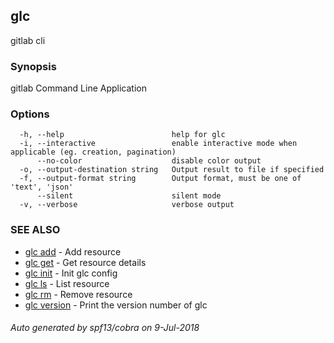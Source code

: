 ## glc

gitlab cli

### Synopsis

gitlab Command Line Application

### Options

```
  -h, --help                        help for glc
  -i, --interactive                 enable interactive mode when applicable (eg. creation, pagination)
      --no-color                    disable color output
  -o, --output-destination string   Output result to file if specified
  -f, --output-format string        Output format, must be one of 'text', 'json'
      --silent                      silent mode
  -v, --verbose                     verbose output
```

### SEE ALSO

* [glc add](glc_add.md)	 - Add resource
* [glc get](glc_get.md)	 - Get resource details
* [glc init](glc_init.md)	 - Init glc config
* [glc ls](glc_ls.md)	 - List resource
* [glc rm](glc_rm.md)	 - Remove resource
* [glc version](glc_version.md)	 - Print the version number of glc

###### Auto generated by spf13/cobra on 9-Jul-2018
